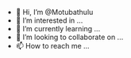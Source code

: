 - 👋 Hi, I’m @Motubathulu
- 👀 I’m interested in ...
- 🌱 I’m currently learning ...
- 💞️ I’m looking to collaborate on ...
- 📫 How to reach me ...

<!---
Motubathulu/Motubathulu is a ✨ special ✨ repository because its `README.md` (this file) appears on your GitHub profile.
You can click the Preview link to take a look at your changes.
--->
